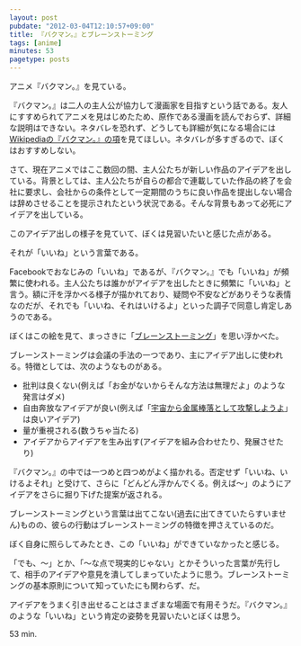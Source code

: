 ```yaml
---
layout: post
pubdate: "2012-03-04T12:10:57+09:00"
title: 『バクマン。』とブレーンストーミング
tags: [anime]
minutes: 53
pagetype: posts
---
```

アニメ『バクマン。』を見ている。

『バクマン。』は二人の主人公が協力して漫画家を目指すという話である。友人にすすめられてアニメを見はじめたため、原作である漫画を読んでおらず、詳細な説明はできない。ネタバレを恐れず、どうしても詳細が気になる場合には[Wikipediaの『バクマン。』の項][wikipedia-bakuman]を見てほしい。ネタバレが多すぎるので、ぼくはおすすめしない。

さて、現在アニメではここ数回の間、主人公たちが新しい作品のアイデアを出している。背景としては、主人公たちが自らの都合で連載していた作品の終了を会社に要求し、会社からの条件として一定期間のうちに良い作品を提出しない場合は辞めさせることを提示されたという状況である。そんな背景もあって必死にアイデアを出している。

このアイデア出しの様子を見ていて、ぼくは見習いたいと感じた点がある。

それが「いいね」という言葉である。

Facebookでおなじみの「いいね」であるが、『バクマン。』でも「いいね」が頻繁に使われる。主人公たちは誰かがアイデアを出したときに頻繁に「いいね」と言う。額に汗を浮かべる様子が描かれており、疑問や不安などがありそうな表情なのだが、それでも「いいね、それはいけるよ」といった調子で同意し肯定しあうのである。

ぼくはこの絵を見て、まっさきに「[ブレーンストーミング][wikipedia-brainstorming]」を思い浮かべた。

ブレーンストーミングは会議の手法の一つであり、主にアイデア出しに使われる。特徴としては、次のようなものがある。

- 批判は良くない(例えば「お金がないからそんな方法は無理だよ」のような発言はダメ)
- 自由奔放なアイデアが良い(例えば「[宇宙から金属棒落として攻撃しようよ](http://japanese.china.org.cn/politics/txt/2012-02/29/content_24764307.htm)」は良いアイデア)
- 量が重視される(数うちゃ当たる)
- アイデアからアイデアを生み出す(アイデアを組み合わせたり、発展させたり)

『バクマン。』の中では一つめと四つめがよく描かれる。否定せず「いいね、いけるよそれ」と受けて、さらに「どんどん浮かんでくる。例えば～」のようにアイデアをさらに掘り下げた提案が返される。

ブレーンストーミングという言葉は出てこない(過去に出てきていたらすいません)ものの、彼らの行動はブレーンストーミングの特徴を押さえているのだ。

ぼく自身に照らしてみたとき、この「いいね」ができていなかったと感じる。

「でも、～」とか、「～な点で現実的じゃない」とかそういった言葉が先行して、相手のアイデアや意見を潰してしまっていたように思う。ブレーンストーミングの基本原則について知っていたにも関わらず、だ。

アイデアをうまく引き出せることはさまざまな場面で有用そうだ。『バクマン。』のような「いいね」という肯定の姿勢を見習いたいとぼくは思う。

[wikipedia-bakuman]: http://ja.wikipedia.org/wiki/%E3%83%90%E3%82%AF%E3%83%9E%E3%83%B3%E3%80%82
[wikipedia-brainstorming]: http://ja.wikipedia.org/wiki/%E3%83%96%E3%83%AC%E3%82%A4%E3%83%B3%E3%82%B9%E3%83%88%E3%83%BC%E3%83%9F%E3%83%B3%E3%82%B0

53 min.
